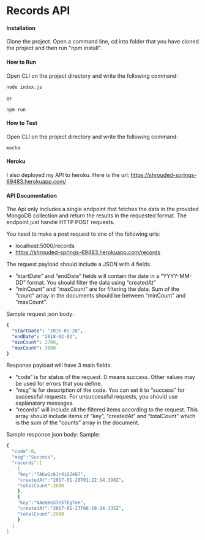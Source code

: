 # Records API

#### Installation
Clone the project.
Open a command line, cd into folder that you have cloned the project and then run "npm install".

#### How to Run
Open CLI on the project directory and write the following command:
```
node index.js
```
or
```
npm run
```

#### How to Test
Open CLI on the project directory and write the following command:
```
mocha
```

#### Heroku
I also deployed my API to heroku. Here is the url: https://shrouded-springs-69483.herokuapp.com/

#### API Documentation
The Api only includes a single endpoint that fetches the data in the provided MongoDB collection and return the results in the requested format.
The endpoint just handle HTTP POST requests.

You need to make a post request to one of the following urls:
* localhost:5000/records
* https://shrouded-springs-69483.herokuapp.com/records

The request payload should include a JSON with 4 fields.
* “startDate” and “endDate” fields will contain the date in a “YYYY-MM-DD” format. You
should filter the data using “createdAt”
* “minCount” and “maxCount” are for filtering the data. Sum of the “count” array in the
documents should be between “minCount” and “maxCount”.

Sample request json body:
```yaml
{
  "startDate": "2016-01-26",
  "endDate": "2018-02-02",
  "minCount": 2700,
  "maxCount": 3000
}
```

Response payload will have 3 main fields.
* “code” is for status of the request. 0 means success. Other values may be used for
errors that you define.
* “msg” is for description of the code. You can set it to “success” for successful
requests. For unsuccessful requests, you should use explanatory messages.
* “records” will include all the filtered items according to the request. This array should
include items of “key”, “createdAt” and “totalCount” which is the sum of the “counts”
array in the document.

Sample response json body:
Sample:
```yaml
{
  "code":0,
  "msg":"Success",
  "records":[
    { 
    "key":"TAKwGc6Jr4i8Z487",
    "createdAt":"2017-01-28T01:22:14.398Z",
    "totalCount":2800
    },
    {
    "key":"NAeQ8eX7e5TEg7oH",
    "createdAt":"2017-01-27T08:19:14.135Z",
    "totalCount":2900
    }
  ]
}
```
